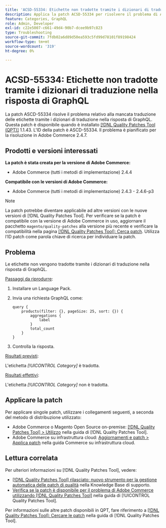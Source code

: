 ```yaml
---
title: 'ACSD-55334: Etichette non tradotte tramite i dizionari di traduzione nella risposta di GraphQL'
description: Applica la patch ACSD-55334 per risolvere il problema di Adobe Commerce per cui le etichette non vengono tradotte tramite i dizionari di traduzione nella risposta di GraphQL.
feature: Categories, GraphQL
role: Admin, Developer
exl-id: c22e5007-c661-49d4-90b7-dcee9b97c823
type: Troubleshooting
source-git-commit: 7fdb02a6d89d50ea593c5fd99d78101f89198424
workflow-type: tm+mt
source-wordcount: '319'
ht-degree: 0%

---
```


# ACSD-55334: Etichette non tradotte tramite i dizionari di traduzione nella risposta di GraphQL

La patch ASCD-55334 risolve il problema relativo alla mancata traduzione delle etichette tramite i dizionari di traduzione nella risposta di GraphQL. Questa patch è disponibile quando è installato [[!DNL Quality Patches Tool (QPT)]](https://experienceleague.adobe.com/en/docs/commerce-operations/tools/quality-patches-tool/quality-patches-tool-to-self-serve-quality-patches) 1.1.43. L&#39;ID della patch è ASCD-55334. Il problema è pianificato per la risoluzione in Adobe Commerce 2.4.7.

## Prodotti e versioni interessati

**La patch è stata creata per la versione di Adobe Commerce:**

* Adobe Commerce (tutti i metodi di implementazione) 2.4.4

**Compatibile con le versioni di Adobe Commerce:**

* Adobe Commerce (tutti i metodi di implementazione) 2.4.3 - 2.4.6-p3

>[!NOTE]
>
>La patch potrebbe diventare applicabile ad altre versioni con le nuove versioni di [!DNL Quality Patches Tool]. Per verificare se la patch è compatibile con la versione di Adobe Commerce in uso, aggiornare il pacchetto `magento/quality-patches` alla versione più recente e verificare la compatibilità nella pagina [[!DNL Quality Patches Tool]: Cerca patch](https://experienceleague.adobe.com/tools/commerce-quality-patches/index.html). Utilizza l’ID patch come parola chiave di ricerca per individuare la patch.

## Problema

Le etichette non vengono tradotte tramite i dizionari di traduzione nella risposta di GraphQL.

<u>Passaggi da riprodurre</u>:

1. Installare un Language Pack.
1. Invia una richiesta GraphQL come:

   ```GrapQL
   query {
       products(filter: {}, pageSize: 25, sort: {}) {
           aggregations {
               label
           }
           total_count
       }
   }
   ```

1. Controlla la risposta.

<u>Risultati previsti</u>:

L&#39;etichetta *[!UICONTROL Category]* è tradotta.

<u>Risultati effettivi</u>:

L&#39;etichetta *[!UICONTROL Category]* non è tradotta.

## Applicare la patch

Per applicare singole patch, utilizzare i collegamenti seguenti, a seconda del metodo di distribuzione utilizzato:

* Adobe Commerce o Magento Open Source on-premise: [[!DNL Quality Patches Tool] > Utilizzo](/help/tools/quality-patches-tool/usage.md) nella guida di [!DNL Quality Patches Tool].
* Adobe Commerce su infrastruttura cloud: [Aggiornamenti e patch > Applica patch](https://experienceleague.adobe.com/docs/commerce-cloud-service/user-guide/develop/upgrade/apply-patches.html) nella guida Commerce su infrastruttura cloud.

## Lettura correlata

Per ulteriori informazioni su [!DNL Quality Patches Tool], vedere:

* [[!DNL Quality Patches Tool] rilasciato: nuovo strumento per la gestione automatica delle patch di qualità](https://experienceleague.adobe.com/en/docs/commerce-operations/tools/quality-patches-tool/quality-patches-tool-to-self-serve-quality-patches) nella Knowledge Base di supporto.
* [Verifica se la patch è disponibile per il problema di Adobe Commerce utilizzando  [!DNL Quality Patches Tool]](/help/tools/quality-patches-tool/patches-available-in-qpt/check-patch-for-magento-issue-with-magento-quality-patches.md) nella guida di [!UICONTROL Quality Patches Tool].


Per informazioni sulle altre patch disponibili in QPT, fare riferimento a [[!DNL Quality Patches Tool]: Cercare le patch](https://experienceleague.adobe.com/tools/commerce-quality-patches/index.html) nella guida di [!DNL Quality Patches Tool].

